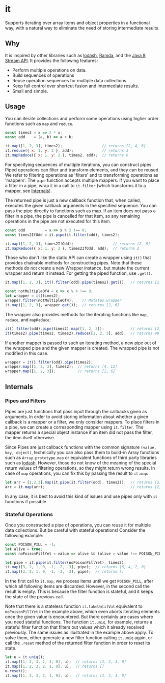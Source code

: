 # it

Supports iterating over array items and object properties in a functional way, with a natural way to eliminate the need of storing intermediate results.

## Why

It is inspired by other libraries such as [lodash](https://lodash.com/), [Ramda](http://ramdajs.com/), and the [Java 8 Stream API](https://docs.oracle.com/javase/8/docs/api/java/util/stream/package-summary.html). It provides the following features:
- Perform multiple operations on data.
- Build sequences of operations
- Reuse operation sequences for multiple data collections.
- Keep full control over shortcut fusion and intermediate results.
- Small and simple.

## Usage

You can iterate collections and perform some operations using higher order functions such as `map` and `reduce`.

```javascript
const times2 = x => 2 * x;
const add    = (a, b) => a + b;

it.map([1, 2, 3], times2);                  // returns [2, 4, 6]
it.reduce({ x: 1, y: 2 }, add);             // returns 3
it.mapReduce({ x: 1, y: 2 }, times2, add);  // returns 6
```

For specifying sequences of multiple iterations, you can construct pipes. Piped operations can filter and transform elements, and they can be reused. We refer to filtering operations as 'filters' and to transforming operations as 'mappers'. The `pipe` function accepts multiple mappers. If you want to place a filter in a pipe, wrap it in a call to `it.filter` (which transforms it to a mapper, see [Internals](#internals)).

The returned pipe is just a new callback function that, when called, executes the given callback arguments in the specified sequence. You can pass the pipe directly to functions such as map. If an item does not pass a filter in a pipe, the pipe is cancelled for that item, so any remaining operations in the pipe are not executed for this item.
 
```javascript
const odd         = x => x % 2 !== 0;
const times2IfOdd = it.pipe(it.filter(odd), times2);

it.map([1, 2, 3], times2IfOdd);                  // returns [2, 6]
it.mapReduce({ x: 1, y: 2 }, times2IfOdd, add);  // returns 2
```

Those who don't like the static API can create a wrapper using `it()` that provides chainable methods for constructing pipes. Note that these methods do not create a new Wrapper instance, but mutate the current wrapper and return it instead. For getting the piped function, use `.get()`.

```javascript
it.map([1, 2, 3], it().filter(odd).pipe(times2).get());  // returns [2, 6]

const notMultipleOf4 = x => x % 4 !== 0;
let wrapper = it(times2);
wrapper.filter(notMultipleOf4);    // Mutates wrapper
it.map([1, 2, 3], wrapper.get());  // returns [2, 6]
```

The wrapper also provides methods for the iterating functions like `map`, `reduce`, and `mapReduce`:

```javascript
it().filter(odd).pipe(times2).map([1, 2, 3]);            // returns [2, 6]
it(times2).pipe(times2, times2).reduce([1, 2, 3], add);  // returns 48
```

If another mapper is passed to such an iterating method, a new pipe out of the wrapped pipe and the given mapper is created. The wrapped pipe is not modified in this case.

```javascript
wrapper = it().filter(odd).pipe(times2);
wrapper.map([1, 2, 3], times2);  // returns [4, 12]
wrapper.map([1, 2, 3]);          // returns [2, 6]
```

## Internals

### Pipes and Filters

Pipes are just functions that pass input through the callbacks given as arguments. In order to avoid storing information about whether a given callback is a mapper or a filter, we only consider mappers. To place filters in a pipe, we can create a corresponding mapper using `it.filter`. The mapper returns a special object instance if an item did not pass the filter, the item itself otherwise.

Since Pipes are just callback functions with the common signature `(value, key, object)`, technically you can also pass them to build-in Array functions such as `Array.prototype.map` or equivalent functions of third party libraries such as [lodash](https://lodash.com/). However, those do not know of the meaning of the special return values of filtering operations, so they might return wrong results. In case of `map` operations, you can fix this by passing the result to `it.map`:

```javascript
let arr = [1,2,3].map(it.pipe(it.filter(odd), times2));  // returns [2, <Object>, 6]
arr = it.map(arr);                                       // returns [2, 6]
```

In any case, it is best to avoid this kind of issues and use pipes only with `it` functions if possible.

### Stateful Operations

Once you constructed a pipe of operations, you can reuse it for multiple data collections. But be careful with stateful operations! Consider the following example:

```javascript
const POISON_PILL = -1;
let alive = true;
const noPoisonPillYet = value => alive && (alive = value !== POISON_PILL);

let pipe = it.pipe(it.filter(noPoisonPillYet), times2);
it.map([3, 2, 1, 0, -1, -2, -3], pipe);  // returns [6, 4, 2, 0]
it.map([3, 2, 1, 0, -1, -2, -3], pipe);  // returns []
```

In the first call to `it.map`, we process items until we get `POISON_PILL`, after which all following items are discarded. However, in the second call the result is empty. This is because the filter function is stateful, and it keeps the state of the previous call.

Note that there is a stateless function `it.takeUntilVal` equivalent to `noPoisonPillYet` in the example above, which even aborts iterating elements once the given value is encountered. But there certainly are cases where you need stateful functions. The function `it.uniq`, for example, returns a stateful filter function that filters out values which it already received previously. The same issues as illustrated in the example above apply. To solve them, either generate a new filter function calling `it.uniq` again, or call the `.reset` method of the returned filter function in order to reset its state.

```javascript
let u = it.uniq();
it.map([1, 2, 3, 2, 1, 0], u);  // returns [1, 2, 3, 0]
it.map([1, 2, 3, 2, 1, 0], u);  // returns []
u.reset();
it.map([1, 2, 3, 2, 1, 0], u);  // returns [1, 2, 3, 0]
```
